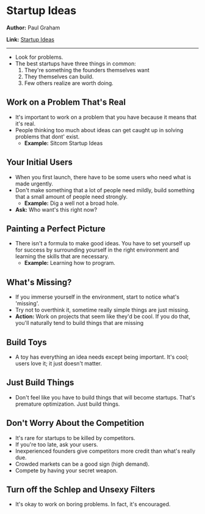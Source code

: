 # Startup Ideas
**Author:** Paul Graham

**Link:** [Startup Ideas](http://www.paulgraham.com/startupideas.html)

---

- Look for problems.
- The best startups have three things in common: 
  1. They're something the founders themselves want
  2. They themselves can build.
  3. Few others realize are worth doing.

## Work on a Problem That's Real
- It's important to work on a problem that you have because it means that it's real.
- People thinking too much about ideas can get caught up in solving problems that dont' exist.
  - **Example:** Sitcom Startup Ideas


## Your Initial Users
- When you first launch, there have to be some users who need what is made urgently.
- Don't make something that a lot of people need mildly, build something that a small amount of people need strongly.
  - **Example:** Dig a well not a broad hole.
- **Ask:** Who want's this right now?


## Painting a Perfect Picture
- There isn't a formula to make good ideas. You have to set yourself up for success by surrounding yourself in the right environment and learning the skills that are necessary.
  - **Example:** Learning how to program.

## What's Missing?
- If you immerse yourself in the environment, start to notice what's 'missing'. 
- Try not to overthink it, sometime really simple things are just missing.
- **Action:** Work on projects that seem like they'd be cool. If you do that, you'll naturally tend to build things that are missing
## Build Toys 
- A toy has everything an idea needs except being important. It's cool; users love it; it just doesn't matter.

## Just Build Things
- Don't feel like you have to build things that will become startups. That's premature optimization. Just build things. 

## Don't Worry About the Competition
- It's rare for startups to be killed by competitors.
- If you're too late, ask your users.
- Inexperienced founders give competitors more credit than what's really due.
- Crowded markets can be a good sign (high demand).
- Compete by having your secret weapon.

## Turn off the Schlep and Unsexy Filters
- It's okay to work on boring problems. In fact, it's encouraged.